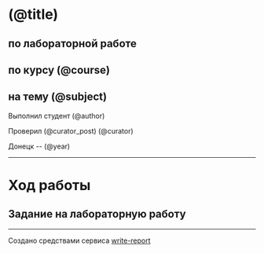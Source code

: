 # (@title)
## по лабораторной работе
## по курсу (@course)
## на тему (@subject)

Выполнил студент (@author)

Проверил (@curator_post) (@curator)

Донецк -- (@year)

----

# Ход работы

## Задание на лабораторную работу

----

Создано средствами сервиса [write-report](https://www.write-report.tk/)
